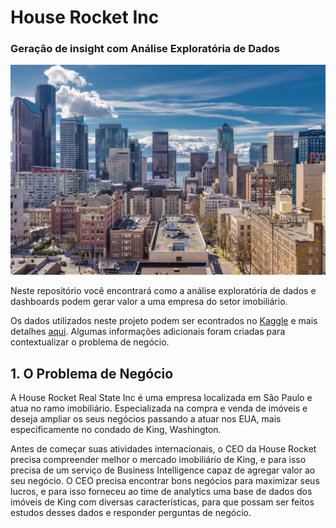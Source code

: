 # House Rocket Inc

### Geração de insight com Análise Exploratória de Dados

![cover](https://github.com/leonardomcordeiro/house_rocket/blob/main/images/seattle_cover.jpg)

Neste repositório você encontrará como a análise exploratória de dados e dashboards podem gerar valor a uma empresa do setor imobiliário.

Os dados utilizados neste projeto podem ser econtrados no [Kaggle](https://www.kaggle.com/datasets/harlfoxem/housesalesprediction/discussion/207885) e mais detalhes [aqui](https://info.kingcounty.gov/assessor/esales/Glossary.aspx). Algumas informações adicionais foram criadas para contextualizar o problema de negócio.


## 1. O Problema de Negócio

A House Rocket Real State Inc é uma empresa localizada em São Paulo e atua no ramo imobiliário. Especializada na compra e venda de imóveis e deseja ampliar os seus negócios passando a atuar nos EUA, mais especificamente no condado de King, Washington.

Antes de começar suas atividades internacionais, o CEO da House Rocket precisa compreender melhor o mercado imobiliário de King, e para isso precisa de um serviço de Business Intelligence capaz de agregar valor ao seu negócio. O CEO precisa encontrar bons negócios para maximizar seus lucros, e para isso forneceu ao time de analytics uma base de dados dos imóveis de King com diversas características, para que possam ser feitos estudos desses dados e responder perguntas de negócio.


